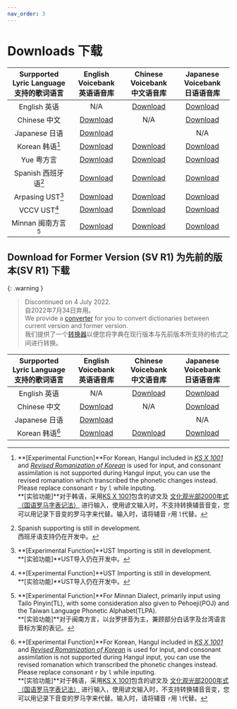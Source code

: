 ```yaml
---
nav_order: 3
---
```


# Downloads 下载  
  
| Surpported Lyric Language<br />支持的歌词语言 | English Voicebank<br />英语语音库 | Chinese Voicebank<br />中文语音库 |Japanese Voicebank<br />日语语音库 |  
|:----:|:----:|:----:|:----:|
| English 英语 | N/A | [Download](https://github.com/Slidingwall/synthv-dictionaries/blob/main/mandarin-xsampa/English.json) | [Download](https://github.com/Slidingwall/synthv-dictionaries/blob/main/japanese-romaji/English.json) |
| Chinese 中文 | [Download](https://github.com/Slidingwall/synthv-dictionaries/blob/main/english-arpabet/Mandarin.json) | N/A | [Download](https://github.com/Slidingwall/synthv-dictionaries/blob/main/japanese-romaji/Mandarin.json) |
| Japanese 日语 | [Download](https://github.com/Slidingwall/synthv-dictionaries/blob/main/english-arpabet/Japanese.json) |  | N/A |
| Korean 韩语[^1] | [Download](https://github.com/Slidingwall/synthv-dictionaries/blob/main/english-arpabet/Korean.json) | [Download](https://github.com/Slidingwall/synthv-dictionaries/blob/main/mandarin-xsampa/Korean.json) | [Download](https://github.com/Slidingwall/synthv-dictionaries/blob/main/japanese-romaji/Korean.json) |
| Yue 粤方言 | [Download](https://github.com/Slidingwall/synthv-dictionaries/blob/main/english-arpabet/Yue.json) | [Download](https://github.com/Slidingwall/synthv-dictionaries/blob/main/mandarin-xsampa/Yue.json) | [Download](https://github.com/Slidingwall/synthv-dictionaries/blob/main/japanese-romaji/Yue.json) |
| Spanish 西班牙语[^2] | [Download](https://github.com/Slidingwall/synthv-dictionaries/blob/main/english-arpabet/Spanish.json) | [Download](https://github.com/Slidingwall/synthv-dictionaries/blob/main/mandarin-xsampa/Spanish.json) | [Download](https://github.com/Slidingwall/synthv-dictionaries/blob/main/japanese-romaji/Spanish.json) |
| Arpasing UST[^3] | [Download](https://github.com/Slidingwall/synthv-dictionaries/blob/main/english-arpabet/UST-Arpasing.json) | [Download](https://github.com/Slidingwall/synthv-dictionaries/blob/main/mandarin-xsampa/UST-Arpasing.json) | [Download](https://github.com/Slidingwall/synthv-dictionaries/blob/main/japanese-romaji/UST-Arpasing.json) |
| VCCV UST[^3] | [Download](https://github.com/Slidingwall/synthv-dictionaries/blob/main/english-arpabet/UST-VCCV.json) | [Download](https://github.com/Slidingwall/synthv-dictionaries/blob/main/mandarin-xsampa/UST-VCCV.json) | [Download](https://github.com/Slidingwall/synthv-dictionaries/blob/main/japanese-romaji/UST-VCCV.json) |
| Minnan 闽南方言[^4] | [Download](https://github.com/Slidingwall/synthv-dictionaries/blob/main/english-arpabet/Minnan.json) | [Download](https://github.com/Slidingwall/synthv-dictionaries/blob/main/mandarin-xsampa/Minnan.json) | [Download](https://github.com/Slidingwall/synthv-dictionaries/blob/main/japanese-romaji/Minnan.json) |

[^1]: **[Experimental Function]**For Korean, Hangul included in _[KS X 1001](https://en.wikipedia.org/wiki/KS_X_1001)_ and _[Revised Romanization of Korean](https://en.wikipedia.org/wiki/Revised_Romanization_of_Korean)_ is used for input, and consonant assimilation is not supported during Hangul input, you can use the revised romanation which transcribed the phonetic changes instead. Please replace consonant `r` by `l` while inputing.  
      **[实验功能]**对于韩语，采用[KS X 1001](https://zh.wikipedia.org/wiki/KS_X_1001)包含的谚文及 [文化观光部2000年式（国语罗马字表记法）](https://zh.wikipedia.org/wiki/%E6%96%87%E5%8C%96%E8%A7%82%E5%85%89%E9%83%A82000%E5%B9%B4%E5%BC%8F) 进行输入，使用谚文输入时，不支持转换辅音音变，您可以用记录下音变的罗马字来代替。输入时，请将辅音 `r`用 `l`代替。

[^2]: Spanish supporting is still in development.  
      西班牙语支持仍在开发中。  

[^3]: **[Experimental Function]**UST Importing is still in development.  
      **[实验功能]**UST导入仍在开发中。  

[^4]: **[Experimental Function]**For Minnan Dialect, primarily input using Tailo Pinyin(TL), with some consideration also given to Pehoeji(POJ) and the Taiwan Language Phonetic Alphabet(TLPA).  
      **[实验功能]**对于闽南方言，以台罗拼音为主，兼顾部分白话字及台湾语言音标方案的表记。  


## Download for Former Version (SV R1) 为先前的版本(SV R1) 下载

{: .warning }
> Discontinued on 4 July 2022.  
> 自2022年7月34日弃用。  
> We provide a [converter](https://slidingwall.github.io/synthv-dictionaries/converter) for you to convert dictionaries between current version and former version.  
> 我们提供了一个[转换器](https://slidingwall.github.io/synthv-dictionaries/converter)以便您将字典在现行版本与先前版本所支持的格式之间进行转换。  

| Surpported Lyric Language<br />支持的歌词语言 | English Voicebank<br />英语语音库 | Chinese Voicebank<br />中文语音库 |Japanese Voicebank<br />日语语音库 |  
|:----:|:----:|:----:|:----:|
| English 英语 | N/A | [Download](https://github.com/Slidingwall/synthv-dictionaries/blob/main/Dictionaries%20for%20Synthesizer%20V%20Editor/dictionary-mandarin-xsampa/English.xml) | [Download](https://github.com/Slidingwall/synthv-dictionaries/blob/main/Dictionaries%20for%20Synthesizer%20V%20Editor/dictionary-japanese-romaji/English.xml) |
| Chinese 中文 | [Download](https://github.com/Slidingwall/synthv-dictionaries/blob/main/Dictionaries%20for%20Synthesizer%20V%20Editor/dictionary-english-arpabet/Mandarin.xml) | N/A | [Download](https://github.com/Slidingwall/synthv-dictionaries/blob/main/Dictionaries%20for%20Synthesizer%20V%20Editor/dictionary-japanese-romaji/Mandarin.xml) |
| Japanese 日语 | [Download](https://github.com/Slidingwall/synthv-dictionaries/blob/main/Dictionaries%20for%20Synthesizer%20V%20Editor/dictionary-english-arpabet/Japanese.xml) |  | N/A |
| Korean 韩语[^1] | [Download](https://github.com/Slidingwall/synthv-dictionaries/blob/main/Dictionaries%20for%20Synthesizer%20V%20Editor/dictionary-english-arpabet/Korean.xml) | [Download](https://github.com/Slidingwall/synthv-dictionaries/blob/main/Dictionaries%20for%20Synthesizer%20V%20Editor/dictionary-mandarin-xsampa/Korean.xml) | [Download](https://github.com/Slidingwall/synthv-dictionaries/blob/main/Dictionaries%20for%20Synthesizer%20V%20Editor/dictionary-japanese-romaji/Korean.xml) |
